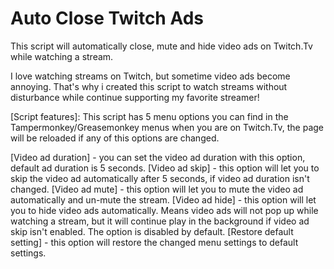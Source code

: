 # Auto Close Twitch Ads
This script will automatically close, mute and hide video ads on Twitch.Tv while watching a stream.

I love watching streams on Twitch, but sometime video ads become annoying. That's why i created this script to watch streams without disturbance while continue supporting my favorite streamer!

[Script features]: This script has 5 menu options you can find in the Tampermonkey/Greasemonkey menus when you are on Twitch.Tv, the page will be reloaded if any of this options are changed.

[Video ad duration] - you can set the video ad duration with this option, default ad duration is 5 seconds.
[Video ad skip] - this option will let you to skip the video ad automatically after 5 seconds, if video ad duration isn't changed.
[Video ad mute] - this option will let you to mute the video ad automatically and un-mute the stream.
[Video ad hide] - this option will let you to hide video ads automatically. Means video ads will not pop up while watching a stream, but it will continue play in the background if video ad skip isn't enabled. The option is disabled by default.
[Restore default setting] - this option will restore the changed menu settings to default settings.
